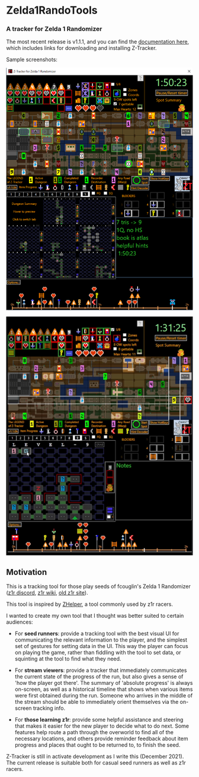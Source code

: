 # Zelda1RandoTools

### A tracker for Zelda 1 Randomizer

The most recent release is v1.1.1, and you can find the [documentation here](https://github.com/brianmcn/Zelda1RandoTools/blob/v1.1/doc/TOC.md), which includes links for 
downloading and installing Z-Tracker.

Sample screenshots:

![sample tracker screenshot](doc/screenshots/full-tracker-with-dungeon-summary.png)


![sample tracker screenshot](doc/screenshots/full-tracker-example1.png)

## Motivation

This is a tracking tool for those play seeds of fcouglin's Zelda 1 Randomizer ([z1r discord](https://discord.gg/BEwVJUxxrW), [z1r wiki](https://z1r.fandom.com/wiki/Zelda_1_Randomizer_Wiki), [old z1r site](https://sites.google.com/site/zeldarandomizer/)).

This tool is inspired by [ZHelper](http://questwizard.net/zhelper/), a tool commonly used by z1r racers.

I wanted to create my own tool that I thought was better suited to certain audiences:

* For **seed runners**: provide a tracking tool with the best visual UI for communicating the relevant information to the player, and the simplest set of gestures for setting data in the UI. 
  This way the player can focus on playing the game, rather than fiddling with the tool to set data, or squinting at the tool to find what they need.

* For **stream viewers**: provide a tracker that immediately communicates the current state of the progress of the run, but also gives a sense of 'how the player got there'. The summary of
  'absolute progress' is always on-screen, as well as a historical timeline that shows when various items were first obtained during the run.  Someone who arrives in the middle of the stream should
  be able to immediately orient themselves via the on-screen tracking info.

* For **those learning z1r**: provide some helpful assistance and steering that makes it easier for the new player to decide what to do next.  Some features help route a path through the overworld 
  to find all of the necessary locations, and others provide reminder feedback about item progress and places that ought to be returned to, to finish the seed.

Z-Tracker is still in activate development as I write this (December 2021).  The current release is suitable both for casual seed runners as well as z1r racers.
